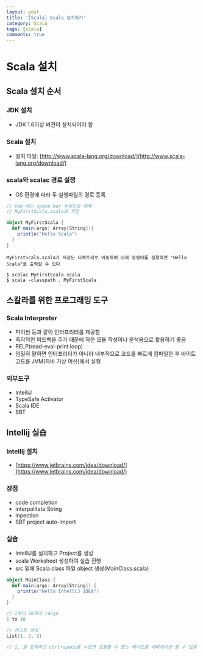 ```yaml
---
layout: post
title: '[Scala] Scala 설치하기'
category: Scala
tags: [scala]
comments: true
---
```


# Scala 설치

## Scala 설치 순서
### JDK 설치
- JDK 1.6이상 버전이 설치되어야 함

### Scala 설치
- 설치 파일: [http://www.scala-lang.org/download/](http://www.scala-lang.org/download/)

### scala와 scalac 경로 설정
- OS 환경에 따라 두 실행파일의 경로 등록


```scala  
// tab 대신 space bar 두번으로 대체
// MyFirstScala.scala로 저장

object MyFirstScala {
  def main(args: Array[String]){
    println("Hello Scala")
  }
}
```

```
MyFirstScala.scala가 저장된 디렉토리로 이동하여 아래 명령어를 실행하면 "Hello Scala"를 출력할 수 있다

$ scalac MyFirstScala.scala
$ scala -classpath . MyFirstScala
```

## 스칼라를 위한 프로그래밍 도구
### Scala Interpreter
- 파이썬 등과 같이 인터프리터를 제공함
- 즉각적인 피드백을 주기 때문에 작은 모듈 작성이나 분석용으로 활용하기 좋음
- RELP(read-eval-print loop)
- 엄밀히 말하면 인터프리터가 아니라 내부적으로 코드를 빠르게 컴파일한 후 바이트코드를 JVM(자바 가상 머신)에서 실행

### 외부도구
- IntelliJ
- TypeSafe Activator
- Scala IDE
- SBT

## Intellij 실습
### Intellij 설치
- [https://www.jetbrains.com/idea/download/](https://www.jetbrains.com/idea/download/)

### 장점
- code completion
- interpolitate String
- inpection
- SBT project auto-import

### 실습
- IntelliJ를 설치하고 Project를 생성
- scala Worksheet 생성하여 실습 진행
- src 밑에 Scala class 파일 object 생성(MainClass.scala)


```scala
object MainClass {
  def main(args: Array[String]) {
    println("Hello IntelliJ IDEA")
  }
}
```


```scala
// 1부터 10까지 range
1 to 10

// 리스트 생성
List(1, 2, 3)

// 1. 을 입력하고 ctrl+space를 누르면 호출할 수 있는 메서드를 네비게이션 할 수 있음
````
